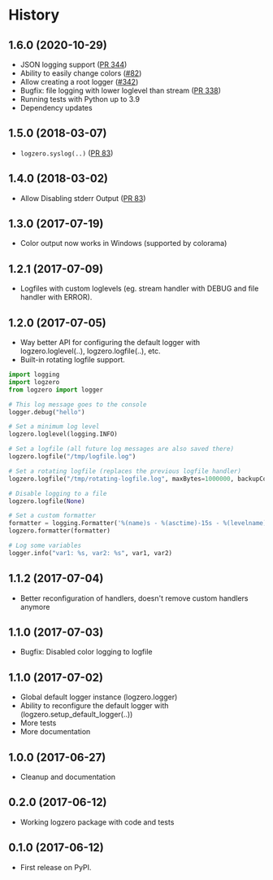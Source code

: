 History
=======

1.6.0 (2020-10-29)
------------------

-   JSON logging support ([PR 344][])
-   Ability to easily change colors ([\#82][])
-   Allow creating a root logger ([\#342][])
-   Bugfix: file logging with lower loglevel than stream ([PR 338][])
-   Running tests with Python up to 3.9
-   Dependency updates

1.5.0 (2018-03-07)
------------------

-   `logzero.syslog(..)` ([PR 83][])

1.4.0 (2018-03-02)
------------------

-   Allow Disabling stderr Output ([PR 83][1])

1.3.0 (2017-07-19)
------------------

-   Color output now works in Windows (supported by colorama)

1.2.1 (2017-07-09)
------------------

-   Logfiles with custom loglevels (eg. stream handler with DEBUG and
    file handler with ERROR).

1.2.0 (2017-07-05)
------------------

-   Way better API for configuring the default logger with <span
    class="title-ref">logzero.loglevel(..)</span>, <span
    class="title-ref">logzero.logfile(..)</span>, etc.
-   Built-in rotating logfile support.

``` python
import logging
import logzero
from logzero import logger

# This log message goes to the console
logger.debug("hello")

# Set a minimum log level
logzero.loglevel(logging.INFO)

# Set a logfile (all future log messages are also saved there)
logzero.logfile("/tmp/logfile.log")

# Set a rotating logfile (replaces the previous logfile handler)
logzero.logfile("/tmp/rotating-logfile.log", maxBytes=1000000, backupCount=3)

# Disable logging to a file
logzero.logfile(None)

# Set a custom formatter
formatter = logging.Formatter('%(name)s - %(asctime)-15s - %(levelname)s: %(message)s');
logzero.formatter(formatter)

# Log some variables
logger.info("var1: %s, var2: %s", var1, var2)
```

1.1.2 (2017-07-04)
------------------

-   Better reconfiguration of handlers, doesn't remove custom handlers
    anymore

1.1.0 (2017-07-03)
------------------

-   Bugfix: Disabled color logging to logfile

1.1.0 (2017-07-02)
------------------

-   Global default logger instance (<span
    class="title-ref">logzero.logger</span>)
-   Ability to reconfigure the default logger with (<span
    class="title-ref">logzero.setup\_default\_logger(..)</span>)
-   More tests
-   More documentation

1.0.0 (2017-06-27)
------------------

-   Cleanup and documentation

0.2.0 (2017-06-12)
------------------

-   Working logzero package with code and tests

0.1.0 (2017-06-12)
------------------

-   First release on PyPI.

  [PR 344]: https://github.com/metachris/logzero/pull/344
  [\#82]: https://github.com/metachris/logzero/issues/82
  [\#342]: https://github.com/metachris/logzero/pull/342
  [PR 338]: https://github.com/metachris/logzero/pull/338
  [PR 83]: https://github.com/metachris/logzero/pull/84
  [1]: https://github.com/metachris/logzero/pull/83
